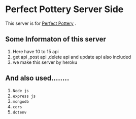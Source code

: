 # Perfect Pottery Server Side

This server is for [Perfect Pottery](https://perfect-pottery.web.app/) .


## Some Informaton of this server
1. Here have 10 to 15 api
2. get api ,post api ,delete api and update api also included
3. we make this server by heroku 

## And also used........
1. `Node js`
2. `express js`
3. `mongodb`
4. `cors`
5. `dotenv`
